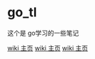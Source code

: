 # go_tl
这个是 go学习的一些笔记 

[wiki 主页](https://github.com/wrzfeijianshen/go_tl/wiki)
[wiki 主页](regexp/doc/01_简介.md)
[wiki 主页](https://github.com/wrzfeijianshen/go_tl/blob/master/regexp/doc/01_%E7%AE%80%E4%BB%8B.md)
